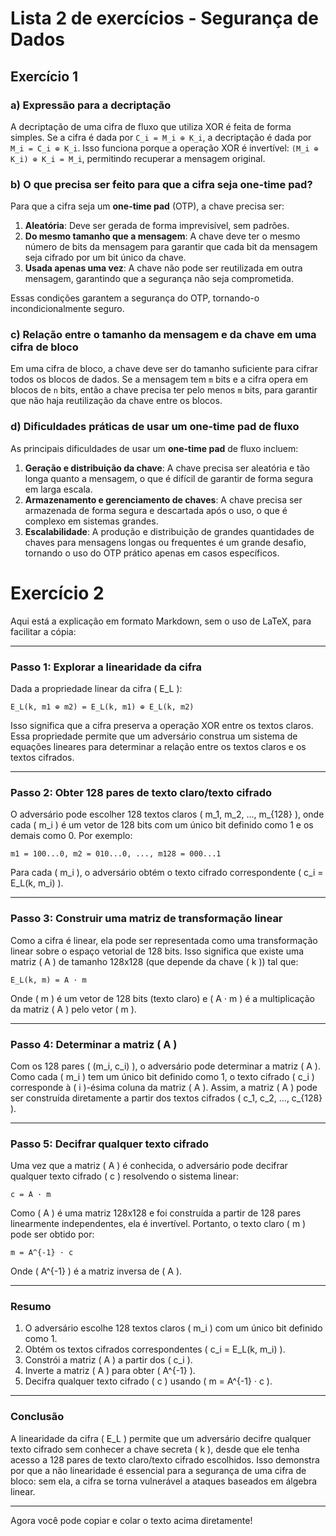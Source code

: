 # Lista 2 de exercícios - Segurança de Dados
## Exercício 1
### a) **Expressão para a decriptação**
A decriptação de uma cifra de fluxo que utiliza XOR é feita de forma simples. Se a cifra é dada por `C_i = M_i ⊕ K_i`, a decriptação é dada por `M_i = C_i ⊕ K_i`. Isso funciona porque a operação XOR é invertível: `(M_i ⊕ K_i) ⊕ K_i = M_i`, permitindo recuperar a mensagem original.

### b) **O que precisa ser feito para que a cifra seja one-time pad?**
Para que a cifra seja um **one-time pad** (OTP), a chave precisa ser:
1. **Aleatória**: Deve ser gerada de forma imprevisível, sem padrões.
2. **Do mesmo tamanho que a mensagem**: A chave deve ter o mesmo número de bits da mensagem para garantir que cada bit da mensagem seja cifrado por um bit único da chave.
3. **Usada apenas uma vez**: A chave não pode ser reutilizada em outra mensagem, garantindo que a segurança não seja comprometida.

Essas condições garantem a segurança do OTP, tornando-o incondicionalmente seguro.

### c) **Relação entre o tamanho da mensagem e da chave em uma cifra de bloco**
Em uma cifra de bloco, a chave deve ser do tamanho suficiente para cifrar todos os blocos de dados. Se a mensagem tem `m` bits e a cifra opera em blocos de `n` bits, então a chave precisa ter pelo menos `m` bits, para garantir que não haja reutilização da chave entre os blocos.

### d) **Dificuldades práticas de usar um one-time pad de fluxo**
As principais dificuldades de usar um **one-time pad** de fluxo incluem:
1. **Geração e distribuição da chave**: A chave precisa ser aleatória e tão longa quanto a mensagem, o que é difícil de garantir de forma segura em larga escala.
2. **Armazenamento e gerenciamento de chaves**: A chave precisa ser armazenada de forma segura e descartada após o uso, o que é complexo em sistemas grandes.
3. **Escalabilidade**: A produção e distribuição de grandes quantidades de chaves para mensagens longas ou frequentes é um grande desafio, tornando o uso do OTP prático apenas em casos específicos.


# Exercício 2
Aqui está a explicação em formato Markdown, sem o uso de LaTeX, para facilitar a cópia:

---

### Passo 1: Explorar a linearidade da cifra

Dada a propriedade linear da cifra \( E_L \):

```
E_L(k, m1 ⊕ m2) = E_L(k, m1) ⊕ E_L(k, m2)
```

Isso significa que a cifra preserva a operação XOR entre os textos claros. Essa propriedade permite que um adversário construa um sistema de equações lineares para determinar a relação entre os textos claros e os textos cifrados.

---

### Passo 2: Obter 128 pares de texto claro/texto cifrado

O adversário pode escolher 128 textos claros \( m_1, m_2, ..., m_{128} \), onde cada \( m_i \) é um vetor de 128 bits com um único bit definido como 1 e os demais como 0. Por exemplo:

```
m1 = 100...0, m2 = 010...0, ..., m128 = 000...1
```

Para cada \( m_i \), o adversário obtém o texto cifrado correspondente \( c_i = E_L(k, m_i) \).

---

### Passo 3: Construir uma matriz de transformação linear

Como a cifra é linear, ela pode ser representada como uma transformação linear sobre o espaço vetorial de 128 bits. Isso significa que existe uma matriz \( A \) de tamanho 128x128 (que depende da chave \( k \)) tal que:

```
E_L(k, m) = A · m
```

Onde \( m \) é um vetor de 128 bits (texto claro) e \( A · m \) é a multiplicação da matriz \( A \) pelo vetor \( m \).

---

### Passo 4: Determinar a matriz \( A \)

Com os 128 pares \( (m_i, c_i) \), o adversário pode determinar a matriz \( A \). Como cada \( m_i \) tem um único bit definido como 1, o texto cifrado \( c_i \) corresponde à \( i \)-ésima coluna da matriz \( A \). Assim, a matriz \( A \) pode ser construída diretamente a partir dos textos cifrados \( c_1, c_2, ..., c_{128} \).

---

### Passo 5: Decifrar qualquer texto cifrado

Uma vez que a matriz \( A \) é conhecida, o adversário pode decifrar qualquer texto cifrado \( c \) resolvendo o sistema linear:

```
c = A · m
```

Como \( A \) é uma matriz 128x128 e foi construída a partir de 128 pares linearmente independentes, ela é invertível. Portanto, o texto claro \( m \) pode ser obtido por:

```
m = A^{-1} · c
```

Onde \( A^{-1} \) é a matriz inversa de \( A \).

---

### Resumo

1. O adversário escolhe 128 textos claros \( m_i \) com um único bit definido como 1.
2. Obtém os textos cifrados correspondentes \( c_i = E_L(k, m_i) \).
3. Constrói a matriz \( A \) a partir dos \( c_i \).
4. Inverte a matriz \( A \) para obter \( A^{-1} \).
5. Decifra qualquer texto cifrado \( c \) usando \( m = A^{-1} · c \).

---

### Conclusão

A linearidade da cifra \( E_L \) permite que um adversário decifre qualquer texto cifrado sem conhecer a chave secreta \( k \), desde que ele tenha acesso a 128 pares de texto claro/texto cifrado escolhidos. Isso demonstra por que a não linearidade é essencial para a segurança de uma cifra de bloco: sem ela, a cifra se torna vulnerável a ataques baseados em álgebra linear.

--- 

Agora você pode copiar e colar o texto acima diretamente!
